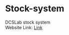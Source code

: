# Stock-system
DCSLab stock system
<br>
Website Link: [Link](http://140.113.207.34:3000/company_data/2330.TW?Year=2022&Quarter=1)
